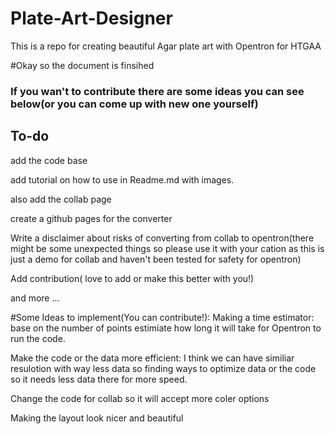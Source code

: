 # Plate-Art-Designer
This is a repo for creating beautiful Agar plate art with Opentron for HTGAA
































#Okay so the document is finsihed
### If you wan't to contribute there are some ideas you can see below(or you can come up with new one yourself)



## To-do
add the code base

add tutorial on how to use in Readme.md with images.

also add the collab page 

create a github pages for the converter

Write a disclaimer about risks of converting from collab to opentron(there might be some unexpected things so please use it with your cation as this is 
just a demo for collab and haven't been tested for safety for opentron)

Add contribution( love to add or make this better with you!) 

and more ...

#Some Ideas to implement(You can contribute!):
Making a time estimator: base on the number of points estimiate how long it will take for Opentron to run the code.

Make the code or the data more efficient: I think we can have similiar resulotion with way less data so finding ways to optimize data or the code so it needs less data there for more speed.

Change the code for collab so it will accept more coler options

Making the layout look nicer and beautiful
